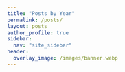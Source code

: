 ```yaml
---
title: "Posts by Year"
permalink: /posts/
layout: posts
author_profile: true
sidebar:
  nav: "site_sidebar"
header:
  overlay_image: /images/banner.webp
---
```


